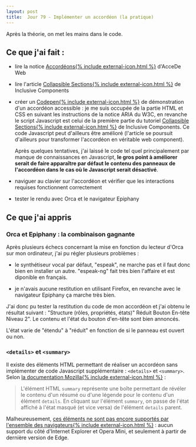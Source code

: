 ```yaml
---
layout: post
title:  Jour 79 - Implémenter un accordéon (la pratique)
---
```


Après la théorie, on met les mains dans le code.

## Ce que j'ai fait :
- lire la notice <a href="https://www.accede-web.com/notices/interface-riche/accordeons/">Accordéons{% include external-icon.html %}</a> d'AcceDe Web

- lire l'article <a href="https://inclusive-components.design/collapsible-sections/" lang="en" hreflang="en">Collapsible Sections{% include external-icon.html %}</a> de Inclusive Components

- créer un <a href="https://codepen.io/lolovelo/full/QWwPKbG">Codepen{% include external-icon.html %}</a> de démonstration d'un accordéon accessible : je me suis occupée de la partie HTML et CSS en suivant les instructions de la notice ARIA du W3C, en revanche le script Javascript est celui de la première partie du tutoriel <a href="https://inclusive-components.design/collapsible-sections/" lang="en" hreflang="en">Collapsible Sections{% include external-icon.html %}</a> de Inclusive Components. Ce code Javascript peut d'ailleurs être amélioré (l'article se poursuit d'ailleurs pour transformer l'accordéon en véritable web component).

  Après quelques tentatives, j'ai laissé le code tel quel principalement par manque de connaissances en Javascript, **le gros point à améliorer serait de faire apparaître par défaut le contenu des panneaux de l'accordéon dans le cas où le Javascript serait désactivé**.

- naviguer au clavier sur l'accordéon et vérifier que les interactions requises fonctionnent correctement

- tester le rendu avec Orca et le navigateur Epiphany

## Ce que j'ai appris
### Orca et Epiphany : la combinaison gagnante
Après plusieurs échecs concernant la mise en fonction du lecteur d'Orca sur mon ordinateur, j'ai pu régler plusieurs problèmes :
- le synthétiseur vocal par défaut, "espeak", ne marche pas et il faut donc bien en installer un autre. "espeak-ng" fait très bien l'affaire et est diponible en français.

- je n'avais aucune restitution en utilisant Firefox, en revanche avec le navigateur Epiphany ça marche très bien.

J'ai donc pu tester la restitution du code de mon accordéon et j'ai obtenu le résultat suivant : "Structure (rôles, propriétés, états)" Réduit Bouton En-tête Niveau 2". Le contenu et l'état du bouton d'en-tête sont bien annoncés.

L'état varie de "étendu" à "réduit" en fonction de si le panneau est ouvert ou non.

### `<details>` et `<summary>`
Il existe des éléments HTML permettant de réaliser un accordéon sans implémenter de code Javascript supplémentaire : `<details>` et `<summary>`. Selon <a href="https://developer.mozilla.org/fr/docs/Web/HTML/Element/summary">la documentation Mozilla{% include external-icon.html %}</a> :

> L'élément HTML <code>summary</code> représente une boîte permettant de révéler le contenu d'un résumé ou d'une légende pour le contenu d'un élément <code>details</code>. En cliquant sur l'élément <code>summary</code>, on passe de l'état affiché à l'état masqué (et vice versa) de l'élément <code>details</code> parent.

Malheureusement, <a href="https://caniuse.com/#search=details" hreflang="en">ces éléments ne sont pas encore supportés par l'ensemble des navigateurs{% include external-icon.html %}</a> : aucun support du côté d'Internet Explorer et Opera Mini, et seulement à partir de dernière version de Edge.
